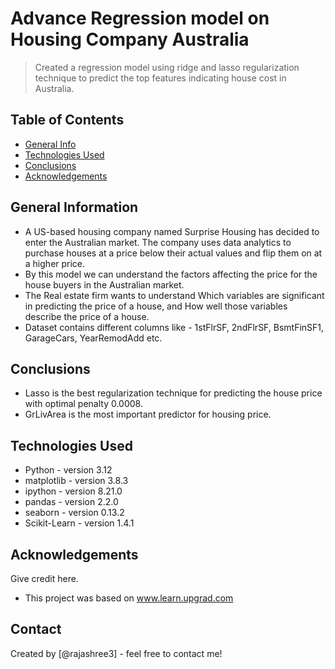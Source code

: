 # Advance Regression model on Housing Company Australia
> Created a regression model using ridge and lasso regularization technique to predict the top features indicating house cost in Australia. 


## Table of Contents
* [General Info](#general-information)
* [Technologies Used](#technologies-used)
* [Conclusions](#conclusions)
* [Acknowledgements](#acknowledgements)

<!-- You can include any other section that is pertinent to your problem -->

## General Information
- A US-based housing company named Surprise Housing has decided to enter the Australian market. The company uses data analytics to purchase houses at a price below their actual values and flip them on at a higher price.
- By this model we can understand the factors affecting the price for the house buyers in the Australian market.
- The Real estate firm wants to understand Which variables are significant in predicting the price of a house, and How well those variables describe the price of a house.
- Dataset contains different columns like - 1stFlrSF, 2ndFlrSF, BsmtFinSF1, GarageCars, YearRemodAdd etc.

<!-- You don't have to answer all the questions - just the ones relevant to your project. -->

## Conclusions
- Lasso is the best regularization technique for predicting the house price with optimal penalty 0.0008.
- GrLivArea is the most important predictor for housing price.


<!-- You don't have to answer all the questions - just the ones relevant to your project. -->


## Technologies Used
- Python - version 3.12
- matplotlib - version 3.8.3
- ipython - version 8.21.0
- pandas - version 2.2.0
- seaborn - version 0.13.2
- Scikit-Learn - version 1.4.1


<!-- As the libraries versions keep on changing, it is recommended to mention the version of library used in this project -->

## Acknowledgements
Give credit here.
- This project was based on www.learn.upgrad.com


## Contact
Created by [@rajashree3] - feel free to contact me!

